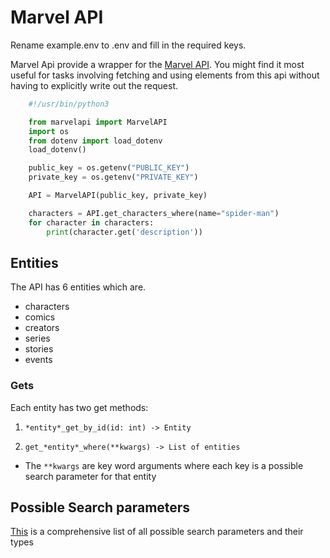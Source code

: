 # Marvel API

Rename example.env to .env and fill in the required keys.

Marvel Api provide a wrapper for the [Marvel API](https://developer.marvel.com).
You might find it most useful for tasks involving fetching and using elements from
this api without having to explicitly write out the request. 
```python
    #!/usr/bin/python3

    from marvelapi import MarvelAPI
    import os
    from dotenv import load_dotenv
    load_dotenv()

    public_key = os.getenv("PUBLIC_KEY")
    private_key = os.getenv("PRIVATE_KEY")

    API = MarvelAPI(public_key, private_key)

    characters = API.get_characters_where(name="spider-man")
    for character in characters:
        print(character.get('description'))
 ```

## Entities

The API has 6 entities which are.

- characters
- comics
- creators
- series
- stories
- events

### Gets

Each entity has two get methods:

1. `*entity*_get_by_id(id: int) -> Entity`

2. `get_*entity*_where(**kwargs) -> List of entities`

- The `**kwargs` are key word arguments where each key is a possible search
  parameter for that entity

## Possible Search parameters

[This](./docs/search_params.md) is a comprehensive list of all possible search
parameters and their types

